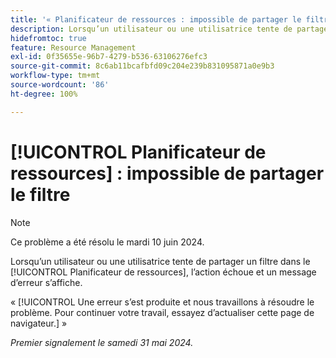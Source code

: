 ```yaml
---
title: '« Planificateur de ressources : impossible de partager le filtre »'
description: Lorsqu’un utilisateur ou une utilisatrice tente de partager un filtre dans le [!UICONTROL Planificateur de ressources], l’action échoue et un message d’erreur s’affiche.
hidefromtoc: true
feature: Resource Management
exl-id: 0f35655e-96b7-4279-b536-63106276efc3
source-git-commit: 8c6ab11bcafbfd09c204e239b831095871a0e9b3
workflow-type: tm+mt
source-wordcount: '86'
ht-degree: 100%

---
```


# [!UICONTROL Planificateur de ressources] : impossible de partager le filtre

>[!NOTE]
>
>Ce problème a été résolu le mardi 10 juin 2024.

Lorsqu’un utilisateur ou une utilisatrice tente de partager un filtre dans le [!UICONTROL Planificateur de ressources], l’action échoue et un message d’erreur s’affiche.

« [!UICONTROL Une erreur s’est produite et nous travaillons à résoudre le problème. Pour continuer votre travail, essayez d’actualiser cette page de navigateur.] »

_Premier signalement le samedi 31 mai 2024._
